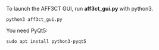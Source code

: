 To launch the AFF3CT GUI, run __aff3ct_gui.py__ with python3.

	python3 aff3ct_gui.py

You need PyQt5:

	sudo apt install python3-pyqt5